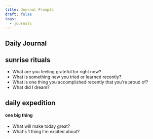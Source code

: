 ```yaml
---
title: Journal Prompts
draft: false
tags:
  - journals
---
```

## Daily Journal
## sunrise rituals

- What are you feeling grateful for right now?
- What is something new you tried or learned recently?
- What is one thing you accomplished recently that you're proud of?
- What did I dream?

## daily expedition
#### one big thing
- What will make today great?
- What's 1 thing I'm excited about?

